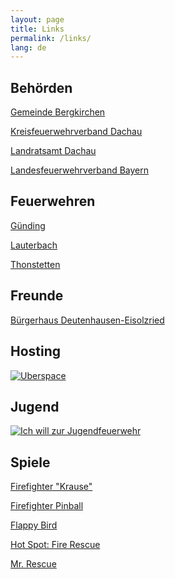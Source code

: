 ```yaml
---
layout: page
title: Links
permalink: /links/
lang: de
---
```


## Behörden

[Gemeinde Bergkirchen](http://www.bergkirchen.de/)

[Kreisfeuerwehrverband Dachau](http://kfv-dachau.de/)

[Landratsamt Dachau](http://www.landratsamt-dachau.de/)

[Landesfeuerwehrverband Bayern](http://www.lfv-bayern.de/)

## Feuerwehren

[Günding](http://feuerwehr-guending.de/)

[Lauterbach](http://fw-lauterbach.de/)

[Thonstetten](http://www.ff-thonstetten.de/)

## Freunde

[Bürgerhaus Deutenhausen-Eisolzried](http://www.buergerhaus-deutenhausen-eisolzried.de/)

## Hosting

<a href="https://uberspace.de/">
    <img class="lazy img-fluid" src="{% include helper/trans.html %}" data-src="/assets/images/links/uberspace.png" alt="Uberspace">
</a>

## Jugend

<a href="https://www.ich-will-zur-jugendfeuerwehr.de/">
    <img class="lazy img-fluid" src="{% include helper/trans.html %}" data-src="/assets/images/links/jugendfeuerwehr.png" alt="Ich will zur Jugendfeuerwehr">
</a>

## Spiele

[Firefighter "Krause"](http://firefighter.pixelactivity.de/)

[Firefighter Pinball](http://b10b.com/firefighterpinball/)

[Flappy Bird](https://chaping.github.io/game/flappy-bird/)

[Hot Spot: Fire Rescue](https://hotspot-boardgame.com/)

[Mr. Rescue](http://tangramgames.dk/games/mrrescue/)
